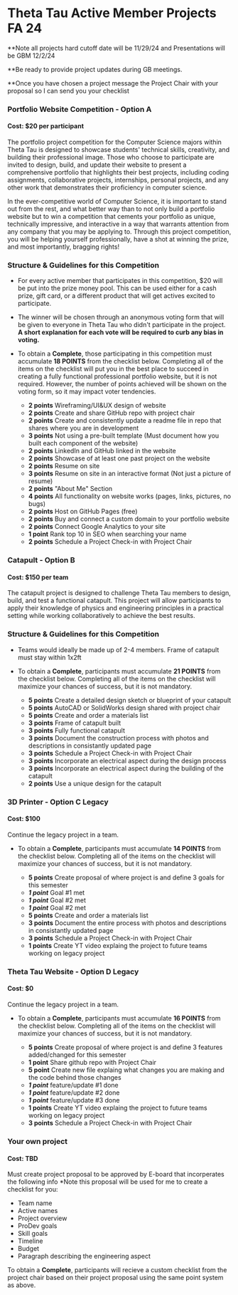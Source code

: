 # Theta Tau Active Member Projects FA 24
**Note all projects hard cutoff date will be 11/29/24 and Presentations will be GBM 12/2/24

**Be ready to provide project updates during GB meetings. 

**Once you have chosen a project message the Project Chair with your proposal so I can send you your checklist

### Portfolio Website Competition - Option A
#### Cost: $20 per participant
The portfolio project competition for the Computer Science majors within Theta Tau is designed to showcase students' technical skills, creativity, and building their professional image. Those who choose to participate are invited to design, build, and update their website to present a comprehensive portfolio that highlights their best projects, including coding assignments, collaborative projects, internships, personal projects, and any other work that demonstrates their proficiency in computer science.

In the ever-competitive world of Computer Science, it is important to stand out from the rest, and what better way than to not only build a portfolio website but to win a competition that cements your portfolio as unique, technically impressive, and interactive in a way that warrants attention from any company that you may be applying to. Through this project competition, you will be helping yourself professionally, have a shot at winning the prize, and most importantly, bragging rights!

### Structure & Guidelines for this Competition
- For every active member that participates in this competition, $20 will be put into the prize money pool. This can be used either for a cash prize, gift card, or a different product that will get actives excited to participate.
  
- The winner will be chosen through an anonymous voting form that will be given to everyone in Theta Tau who didn't participate in the project. **A short explanation for each vote will be required to curb any bias in voting.**

- To obtain a **Complete**, those participating in this competition must accumulate **18 POINTS** from the checklist below. Completing all of the items on the checklist will put you in the best place to succeed in creating a fully functional professional portfolio website, but it is not required. However, the number of points achieved will be shown on the voting form, so it may impact voter tendencies.

  - **2 points** Wireframing/UI&UX design of website 
  - **2 points** Create and share GitHub repo with project chair 
  - **2 points** Create and consistently update a readme file in repo that shares where you are in development 
  - **3 points** Not using a pre-built template (Must document how you built each component of the website)
  - **2 points** LinkedIn and GitHub linked in the website 
  - **2 points** Showcase of at least one past project on the website 
  - **2 points** Resume on site 
  - **3 points** Resume on site in an interactive format (Not just a picture of resume) 
  - **2 points** "About Me" Section 
  - **4 points** All functionality on website works (pages, links, pictures, no bugs) 
  - **2 points** Host on GitHub Pages (free) 
  - **2 points** Buy and connect a custom domain to your portfolio website
  - **2 points** Connect Google Analytics to your site 
  - **1 point** Rank top 10 in SEO when searching your name
  - **2 points** Schedule a Project Check-in with Project Chair


### Catapult - Option B
#### Cost: $150 per team
The catapult project is designed to challenge Theta Tau members to design, build, and test a functional catapult. This project will allow participants to apply their knowledge of physics and engineering principles in a practical setting while working collaboratively to achieve the best results.

### Structure & Guidelines for this Competition
- Teams would ideally be made up of 2-4 members. Frame of catapult must stay within 1x2ft

- To obtain a **Complete**, participants must accumulate **21 POINTS** from the checklist below. Completing all of the items on the checklist will maximize your chances of success, but it is not mandatory. 

  - **5 points** Create a detailed design sketch or blueprint of your catapult
  - **5 points** AutoCAD or SolidWorks design shared with project chair
  - **5 points** Create and order a materials list
  - **3 points** Frame of catapult built
  - **3 points** Fully functional catapult
  - **3 points** Document the construction process with photos and descriptions in consistantly updated page
  - **3 points** Schedule a Project Check-in with Project Chair
  - **3 points** Incorporate an electrical aspect during the design process
  - **3 points** Incorporate an electrical aspect during the building of the catapult
  - **2 points** Use a unique design for the catapult
 

### 3D Printer - Option C **Legacy**
#### Cost: $100 
Continue the legacy project in a team. 

- To obtain a **Complete**, participants must accumulate **14 POINTS** from the checklist below. Completing all of the items on the checklist will maximize your chances of success, but it is not mandatory. 

  - **5 points** Create proposal of where project is and define 3 goals for this semester
  - ***1 point*** Goal #1 met 
  - ***1 point*** Goal #2 met 
  - ***1 point*** Goal #2 met
  - **5 points** Create and order a materials list
  - **3 points** Document the entire process with photos and descriptions in consistantly updated page 
  - **3 points** Schedule a Project Check-in with Project Chair
  - **1 points** Create YT video explaing the project to future teams working on legacy project
 
### Theta Tau Website - Option D **Legacy**
#### Cost: $0
Continue the legacy project in a team. 

- To obtain a **Complete**, participants must accumulate **16 POINTS** from the checklist below. Completing all of the items on the checklist will maximize your chances of success, but it is not mandatory. 

  - **5 points** Create proposal of where project is and define 3 features added/changed for this semester
  - **1 point** Share github repo with Project Chair
  - **5 point** Create new file explaing what changes you are making and the code behind those changes
  - ***1 point*** feature/update #1 done 
  - ***1 point*** feature/update #2 done
  - ***1 point*** feature/update #3 done
  - **1 points** Create YT video explaing the project to future teams working on legacy project
  - **3 points** Schedule a Project Check-in with Project Chair
 
### Your own project 
#### Cost: TBD
Must create project proposal to be approved by E-board that incorperates the following info *Note this proposal will be used for me to create a checklist for you:
  - Team name
  - Active names
  - Project overview
  - ProDev goals
  - Skill goals
  - Timeline
  - Budget
  - Paragraph describing the engineering aspect

To obtain a **Complete**, participants will recieve a custom checklist from the project chair based on their project proposal using the same point system as above. 
  
